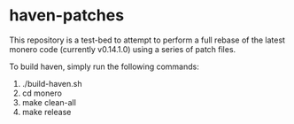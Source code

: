 # haven-patches

This repository is a test-bed to attempt to perform a full rebase of the latest monero code
(currently v0.14.1.0) using a series of patch files.

To build haven, simply run the following commands:

1. ./build-haven.sh
2. cd monero
3. make clean-all
4. make release

